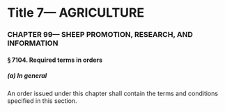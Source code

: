 
# Title 7— AGRICULTURE
### CHAPTER 99— SHEEP PROMOTION, RESEARCH, AND INFORMATION
#### § 7104. Required terms in orders
##### (a) In general

An order issued under this chapter shall contain the terms and conditions specified in this section.
